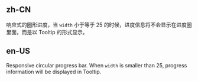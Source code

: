 ## zh-CN

响应式的圈形进度，当 `width` 小于等于 25 的时候，进度信息将不会显示在进度圈里面，而是以 Tooltip 的形式显示。

## en-US

Responsive circular progress bar. When `width` is smaller than 25, progress information will be displayed in Tooltip.
